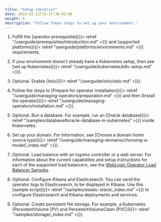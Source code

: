 ```yaml
---
title: "Setup checklist"
date: 2019-02-22T15:27:38-05:00
weight: 4
description: "Follow these steps to set up your environment."
---
```


1. Fulfill the [operator prerequisite]({{< relref "/userguide/prerequisites/introduction.md" >}}) and [supported platforms]({{< relref "userguide/platforms/environments.md" >}}) requirements.

1. If your environment doesn't already have a Kubernetes setup, then see [set up Kubernetes]({{< relref "/userguide/kubernetes/k8s-setup.md" >}}).

1. Optional. Enable [Istio]({{< relref "/userguide/istio/istio.md" >}}).

1. Follow the steps to [Prepare for operator installation]({{< relref "/userguide/managing-operators/preparation.md" >}}) and then [Install the operator]({{< relref "/userguide/managing-operators/installation.md" >}}).

1. Optional. Run a database. For example, run an [Oracle database]({{< relref "/samples/database#oracle-database-in-kubernetes" >}}) inside Kubernetes.

1. Set up your domain. For information, see [Choose a domain home source type]({{< relref "/userguide/managing-domains/choosing-a-model/_index.md" >}}).

1. Optional. Load balance with an ingress controller or a web server. For information about the current capabilities and setup instructions for each of the supported load balancers, see the [WebLogic Operator Load Balancer Samples](https://github.com/oracle/weblogic-kubernetes-operator/blob/main/kubernetes/samples/charts/README.md).

1. Optional. Configure Kibana and Elasticsearch. You can send the operator logs to Elasticsearch, to be displayed in Kibana. Use
this [sample script]({{< relref "/samples/elastic-stack/_index.md" >}}) to configure Elasticsearch and Kibana deployments and services.

1. Optional. Create persistent file storage. For example, a Kubernetes [PersistentVolume (PV) and PersistentVolumeClaim (PVC)]({{< relref "/samples/storage/_index.md" >}}).
